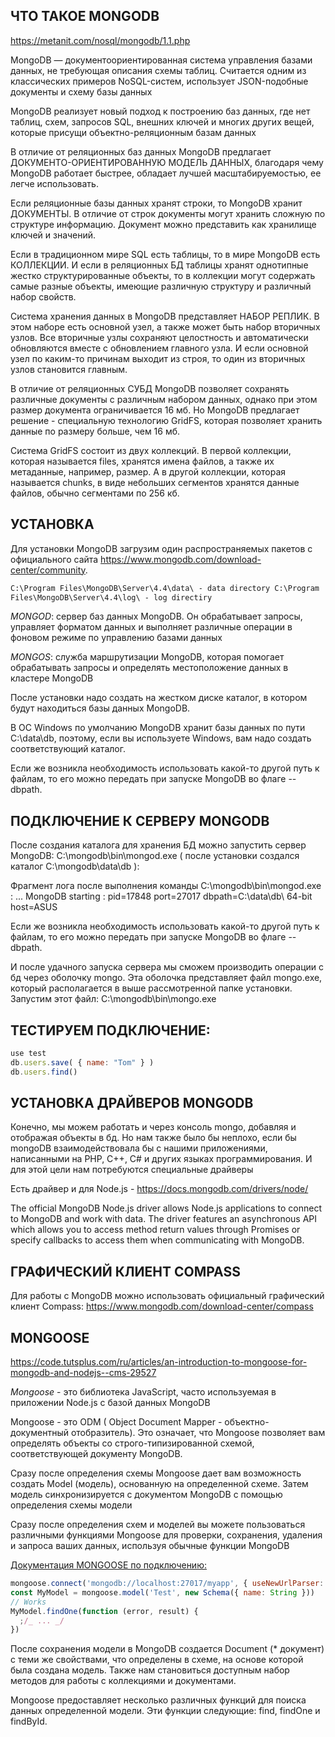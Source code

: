 ## ЧТО ТАКОЕ MONGODB

https://metanit.com/nosql/mongodb/1.1.php

MongoDB — документоориентированная система управления базами данных, не требующая описания схемы таблиц. Считается одним из классических примеров NoSQL-систем, использует JSON-подобные документы и схему базы данных

MongoDB реализует новый подход к построению баз данных, где нет таблиц, схем, запросов SQL, внешних ключей и многих других вещей, которые присущи объектно-реляционным базам данных

В отличие от реляционных баз данных MongoDB предлагает ДОКУМЕНТО-ОРИЕНТИРОВАННУЮ МОДЕЛЬ ДАННЫХ, благодаря чему MongoDB работает быстрее, обладает лучшей масштабируемостью, ее легче использовать.

Если реляционные базы данных хранят строки, то MongoDB хранит ДОКУМЕНТЫ. В отличие от строк документы могут хранить сложную по структуре информацию. Документ можно представить как хранилище ключей и значений.

Если в традиционном мире SQL есть таблицы, то в мире MongoDB есть КОЛЛЕКЦИИ. И если в реляционных БД
таблицы хранят однотипные жестко структурированные объекты, то в коллекции могут содержать самые
разные объекты, имеющие различную структуру и различный набор свойств.

Система хранения данных в MongoDB представляет НАБОР РЕПЛИК. В этом наборе есть основной узел, а также может быть набор вторичных узлов. Все вторичные узлы сохраняют целостность и автоматически обновляются вместе с обновлением главного узла. И если основной узел по каким-то причинам выходит из строя, то один из вторичных узлов становится главным.

В отличие от реляционных СУБД MongoDB позволяет сохранять различные документы с различным набором данных, однако при этом размер документа ограничивается 16 мб. Но MongoDB предлагает решение - специальную технологию GridFS, которая позволяет хранить данные по размеру больше, чем 16 мб.

Система GridFS состоит из двух коллекций. В первой коллекции, которая называется files, хранятся имена файлов, а также их метаданные, например, размер. А в другой коллекции, которая называется chunks, в виде небольших сегментов хранятся данные файлов, обычно сегментами по 256 кб.

## УСТАНОВКА

Для установки MongoDB загрузим один распространяемых пакетов с официального сайта https://www.mongodb.com/download-center/community.

```html
C:\Program Files\MongoDB\Server\4.4\data\ - data directory C:\Program
Files\MongoDB\Server\4.4\log\ - log directiry
```

_MONGOD_: сервер баз данных MongoDB. Он обрабатывает запросы, управляет форматом данных и выполняет различные операции в фоновом режиме по управлению базами данных

_MONGOS_: служба маршрутизации MongoDB, которая помогает обрабатывать запросы и определять местоположение данных в кластере MongoDB

После установки надо создать на жестком диске каталог, в котором будут находиться базы данных MongoDB.

В ОС Windows по умолчанию MongoDB хранит базы данных по пути C:\data\db,
поэтому, если вы используете Windows, вам надо создать соответствующий каталог.

Если же возникла необходимость использовать какой-то другой путь к файлам, то его можно передать при запуске MongoDB во флаге --dbpath.

## ПОДКЛЮЧЕНИЕ К СЕРВЕРУ MONGODB

После создания каталога для хранения БД можно запустить сервер MongoDB:
C:\mongodb\bin\mongod.exe ( после установки создался каталог C:\mongodb\data\db ):

Фрагмент лога после выполнения команды C:\mongodb\bin\mongod.exe :
... MongoDB starting : pid=17848 port=27017 dbpath=C:\data\db\ 64-bit host=ASUS

Если же возникла необходимость использовать какой-то другой путь к файлам,
то его можно передать при запуске MongoDB во флаге --dbpath.

И после удачного запуска сервера мы сможем производить операции с бд через оболочку mongo.
Эта оболочка представляет файл mongo.exe, который располагается в выше рассмотренной папке установки. Запустим этот файл: C:\mongodb\bin\mongo.exe

## ТЕСТИРУЕМ ПОДКЛЮЧЕНИЕ:

```js
use test
db.users.save( { name: "Tom" } )
db.users.find()
```

## УСТАНОВКА ДРАЙВЕРОВ MONGODB

Конечно, мы можем работать и через консоль mongo, добавляя и отображая объекты в бд. Но нам также было бы неплохо, если бы mongoDB взаимодействовала бы с нашими приложениями, написанными на PHP, C++, C# и других языках программирования. И для этой цели нам потребуются специальные драйверы

Есть драйвер и для Node.js - https://docs.mongodb.com/drivers/node/

The official MongoDB Node.js driver allows Node.js applications to connect to MongoDB and work with data. The driver features an asynchronous API which allows you to access method return values through Promises or specify callbacks to access them when communicating with MongoDB.

## ГРАФИЧЕСКИЙ КЛИЕНТ COMPASS

Для работы с MongoDB можно использовать официальный графический клиент Compass:
https://www.mongodb.com/download-center/compass

## MONGOOSE

https://code.tutsplus.com/ru/articles/an-introduction-to-mongoose-for-mongodb-and-nodejs--cms-29527

_Mongoose_ - это библиотека JavaScript, часто используемая в приложении Node.js с базой данных MongoDB

Mongoose - это ODM ( Object Document Mapper - объектно-документный отобразитель).
Это означает, что Mongoose позволяет вам определять объекты со строго-типизированной схемой, соответствующей документу MongoDB.

Сразу после определения схемы Mongoose дает вам возможность создать Model (модель), основанную на определенной схеме. Затем модель синхронизируется с документом MongoDB с помощью определения схемы модели

Сразу после определения схем и моделей вы можете пользоваться различными функциями Mongoose для проверки, сохранения, удаления и запроса ваших данных, используя обычные функции MongoDB

[Документация MONGOOSE по подключению:](https://mongoosejs.com/docs/connections.html)

```js
mongoose.connect('mongodb://localhost:27017/myapp', { useNewUrlParser: true })
const MyModel = mongoose.model('Test', new Schema({ name: String }))
// Works
MyModel.findOne(function (error, result) {
  ;/_ ... _/
})
```

После сохранения модели в MongoDB создается Document (\* документ) с теми же свойствами, что определены в схеме, на основе которой была создана модель.
Также нам становиться доступным набор методов для работы с коллекциями и документами.

Mongoose предоставляет несколько различных функций для поиска данных определенной модели. Эти функции следующие: find, findOne и findById.
